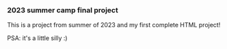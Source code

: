 ### 2023 summer camp final project

This is a project from summer of 2023 and my first complete HTML project!

PSA: it's a little silly :)
